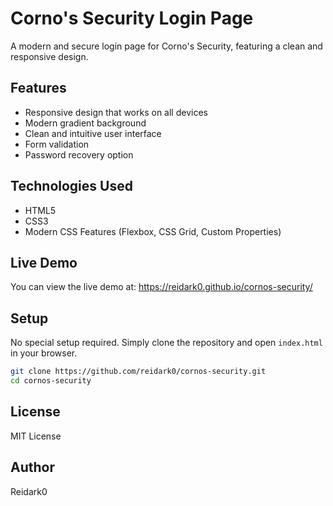 # Corno's Security Login Page

A modern and secure login page for Corno's Security, featuring a clean and responsive design.

## Features

- Responsive design that works on all devices
- Modern gradient background
- Clean and intuitive user interface
- Form validation
- Password recovery option

## Technologies Used

- HTML5
- CSS3
- Modern CSS Features (Flexbox, CSS Grid, Custom Properties)

## Live Demo

You can view the live demo at: https://reidark0.github.io/cornos-security/

## Setup

No special setup required. Simply clone the repository and open `index.html` in your browser.

```bash
git clone https://github.com/reidark0/cornos-security.git
cd cornos-security
```

## License

MIT License

## Author

Reidark0